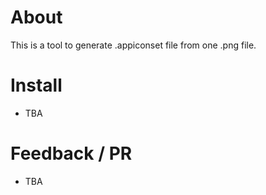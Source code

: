 # About
This is a tool to generate .appiconset file from one .png file.

# Install
- TBA

# Feedback / PR
- TBA
